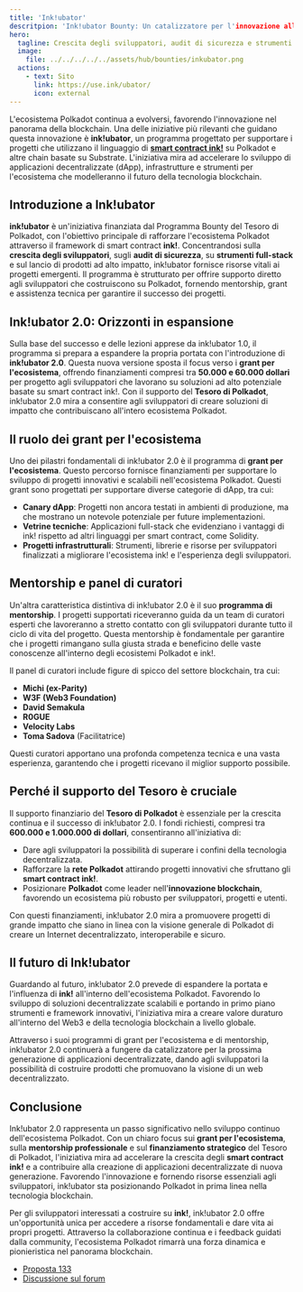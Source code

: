 ```yaml
---
title: 'Ink!ubator'
descritpion: 'Ink!ubator Bounty: Un catalizzatore per l'innovazione all'interno dell'ecosistema Polkadot'
hero:
  tagline: Crescita degli sviluppatori, audit di sicurezza e strumenti per ink!
  image:
    file: ../../../../../assets/hub/bounties/inkubator.png
  actions:
    - text: Sito
      link: https://use.ink/ubator/
      icon: external
---
```


L'ecosistema Polkadot continua a evolversi, favorendo l'innovazione nel panorama della blockchain. Una delle iniziative più rilevanti che guidano questa innovazione è **ink!ubator**, un programma progettato per supportare i progetti che utilizzano il linguaggio di **[smart contract ink!](/tools/dev/ink/)** su Polkadot e altre chain basate su Substrate. L'iniziativa mira ad accelerare lo sviluppo di applicazioni decentralizzate (dApp), infrastrutture e strumenti per l'ecosistema che modelleranno il futuro della tecnologia blockchain.

## Introduzione a Ink!ubator
**ink!ubator** è un'iniziativa finanziata dal Programma Bounty del Tesoro di Polkadot, con l'obiettivo principale di rafforzare l'ecosistema Polkadot attraverso il framework di smart contract **ink!**. Concentrandosi sulla **crescita degli sviluppatori**, sugli **audit di sicurezza**, su **strumenti full-stack** e sul lancio di prodotti ad alto impatto, ink!ubator fornisce risorse vitali ai progetti emergenti. Il programma è strutturato per offrire supporto diretto agli sviluppatori che costruiscono su Polkadot, fornendo mentorship, grant e assistenza tecnica per garantire il successo dei progetti.

## Ink!ubator 2.0: Orizzonti in espansione
Sulla base del successo e delle lezioni apprese da ink!ubator 1.0, il programma si prepara a espandere la propria portata con l'introduzione di **ink!ubator 2.0**. Questa nuova versione sposta il focus verso i **grant per l'ecosistema**, offrendo finanziamenti compresi tra **50.000 e 60.000 dollari** per progetto agli sviluppatori che lavorano su soluzioni ad alto potenziale basate su smart contract ink!. Con il supporto del **Tesoro di Polkadot**, ink!ubator 2.0 mira a consentire agli sviluppatori di creare soluzioni di impatto che contribuiscano all'intero ecosistema Polkadot.

## Il ruolo dei grant per l'ecosistema
Uno dei pilastri fondamentali di ink!ubator 2.0 è il programma di **grant per l'ecosistema**. Questo percorso fornisce finanziamenti per supportare lo sviluppo di progetti innovativi e scalabili nell'ecosistema Polkadot. Questi grant sono progettati per supportare diverse categorie di dApp, tra cui:

- **Canary dApp**: Progetti non ancora testati in ambienti di produzione, ma che mostrano un notevole potenziale per future implementazioni.
- **Vetrine tecniche**: Applicazioni full-stack che evidenziano i vantaggi di ink! rispetto ad altri linguaggi per smart contract, come Solidity.
- **Progetti infrastrutturali**: Strumenti, librerie e risorse per sviluppatori finalizzati a migliorare l'ecosistema ink! e l'esperienza degli sviluppatori.

## Mentorship e panel di curatori
Un'altra caratteristica distintiva di ink!ubator 2.0 è il suo **programma di mentorship**. I progetti supportati riceveranno guida da un team di curatori esperti che lavoreranno a stretto contatto con gli sviluppatori durante tutto il ciclo di vita del progetto. Questa mentorship è fondamentale per garantire che i progetti rimangano sulla giusta strada e beneficino delle vaste conoscenze all'interno degli ecosistemi Polkadot e ink!.

Il panel di curatori include figure di spicco del settore blockchain, tra cui:

- **Michi (ex-Parity)**
- **W3F (Web3 Foundation)**
- **David Semakula**
- **R0GUE**
- **Velocity Labs**
- **Toma Sadova** (Facilitatrice)

Questi curatori apportano una profonda competenza tecnica e una vasta esperienza, garantendo che i progetti ricevano il miglior supporto possibile.

## Perché il supporto del Tesoro è cruciale
Il supporto finanziario del **Tesoro di Polkadot** è essenziale per la crescita continua e il successo di ink!ubator 2.0. I fondi richiesti, compresi tra **600.000 e 1.000.000 di dollari**, consentiranno all'iniziativa di:

- Dare agli sviluppatori la possibilità di superare i confini della tecnologia decentralizzata.
- Rafforzare la **rete Polkadot** attirando progetti innovativi che sfruttano gli **smart contract ink!**.
- Posizionare **Polkadot** come leader nell'**innovazione blockchain**, favorendo un ecosistema più robusto per sviluppatori, progetti e utenti.

Con questi finanziamenti, ink!ubator 2.0 mira a promuovere progetti di grande impatto che siano in linea con la visione generale di Polkadot di creare un Internet decentralizzato, interoperabile e sicuro.

## Il futuro di Ink!ubator
Guardando al futuro, ink!ubator 2.0 prevede di espandere la portata e l'influenza di **ink!** all'interno dell'ecosistema Polkadot. Favorendo lo sviluppo di soluzioni decentralizzate scalabili e portando in primo piano strumenti e framework innovativi, l'iniziativa mira a creare valore duraturo all'interno del Web3 e della tecnologia blockchain a livello globale.

Attraverso i suoi programmi di grant per l'ecosistema e di mentorship, ink!ubator 2.0 continuerà a fungere da catalizzatore per la prossima generazione di applicazioni decentralizzate, dando agli sviluppatori la possibilità di costruire prodotti che promuovano la visione di un web decentralizzato.

## Conclusione
Ink!ubator 2.0 rappresenta un passo significativo nello sviluppo continuo dell'ecosistema Polkadot. Con un chiaro focus sui **grant per l'ecosistema**, sulla **mentorship professionale** e sul **finanziamento strategico** del Tesoro di Polkadot, l'iniziativa mira ad accelerare la crescita degli **smart contract ink!** e a contribuire alla creazione di applicazioni decentralizzate di nuova generazione. Favorendo l'innovazione e fornendo risorse essenziali agli sviluppatori, ink!ubator sta posizionando Polkadot in prima linea nella tecnologia blockchain.

Per gli sviluppatori interessati a costruire su **ink!**, ink!ubator 2.0 offre un'opportunità unica per accedere a risorse fondamentali e dare vita ai propri progetti. Attraverso la collaborazione continua e i feedback guidati dalla community, l'ecosistema Polkadot rimarrà una forza dinamica e pionieristica nel panorama blockchain.

- [Proposta 133](https://polkadot.subsquare.io/referenda/1331)
- [Discussione sul forum](https://forum.polkadot.network/t/ink-ubator-2-0-proposal-for-treasury-funding-to-accelerate-polkadots-growth-through-ink-smart-contracts/10537)

